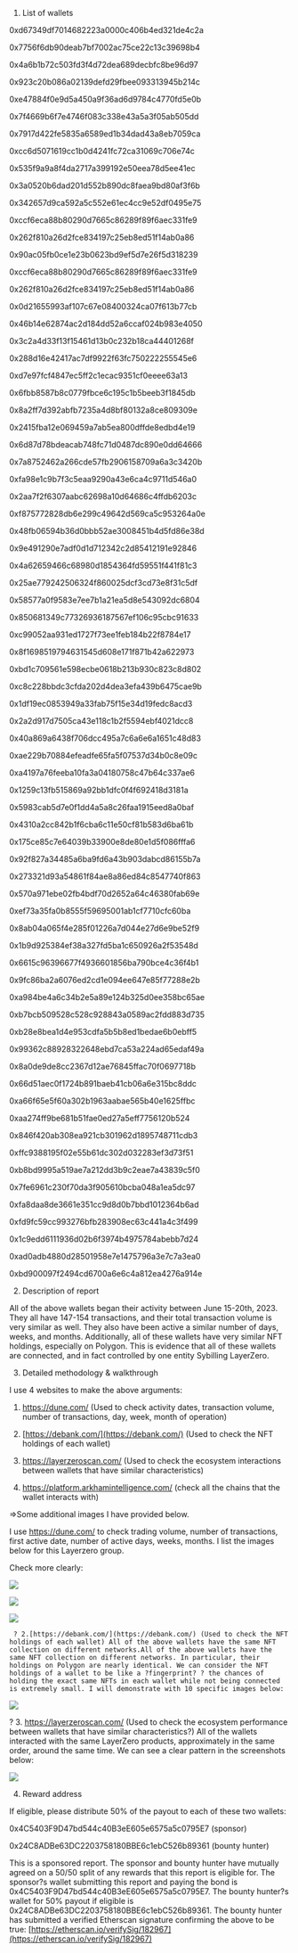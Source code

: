 1. List of wallets

0xd67349df7014682223a0000c406b4ed321de4c2a

0x7756f6db90deab7bf7002ac75ce22c13c39698b4

0x4a6b1b72c503fd3f4d72dea689decbfc8be96d97

0x923c20b086a02139defd29fbee093313945b214c

0xe47884f0e9d5a450a9f36ad6d9784c4770fd5e0b

0x7f4669b6f7e4746f083c338e43a5a3f05ab505dd

0x7917d422fe5835a6589ed1b34dad43a8eb7059ca

0xcc6d5071619cc1b0d4241fc72ca31069c706e74c

0x535f9a9a8f4da2717a399192e50eea78d5ee41ec

0x3a0520b6dad201d552b890dc8faea9bd80af3f6b

0x342657d9ca592a5c552e61ec4cc9e52df0495e75

0xccf6eca88b80290d7665c86289f89f6aec331fe9

0x262f810a26d2fce834197c25eb8ed51f14ab0a86

0x90ac05fb0ce1e23b0623bd9ef5d7e26f5d318239

0xccf6eca88b80290d7665c86289f89f6aec331fe9

0x262f810a26d2fce834197c25eb8ed51f14ab0a86

0x0d21655993af107c67e08400324ca07f613b77cb

0x46b14e62874ac2d184dd52a6ccaf024b983e4050

0x3c2a4d33f13f15461d13b0c232b18ca44401268f

0x288d16e42417ac7df9922f63fc750222255545e6

0xd7e97fcf4847ec5ff2c1ecac9351cf0eeee63a13

0x6fbb8587b8c0779fbce6c195c1b5beeb3f1845db

0x8a2ff7d392abfb7235a4d8bf80132a8ce809309e

0x2415fba12e069459a7ab5ea800dffde8edbd4e19

0x6d87d78bdeacab748fc71d0487dc890e0dd64666

0x7a8752462a266cde57fb2906158709a6a3c3420b

0xfa98e1c9b7f3c5eaa9290a43e6ca4c9711d546a0

0x2aa7f2f6307aabc62698a10d64686c4ffdb6203c

0xf875772828db6e299c49642d569ca5c953264a0e

0x48fb06594b36d0bbb52ae3008451b4d5fd86e38d

0x9e491290e7adf0d1d712342c2d85412191e92846

0x4a62659466c68980d1854364fd59551f441f81c3

0x25ae779242506324f860025dcf3cd73e8f31c5df

0x58577a0f9583e7ee7b1a21ea5d8e543092dc6804

0x850681349c77326936187567ef106c95cbc91633

0xc99052aa931ed1727f73ee1feb184b22f8784e17

0x8f1698519794631545d608e171f871b42a622973

0xbd1c709561e598ecbe0618b213b930c823c8d802

0xc8c228bbdc3cfda202d4dea3efa439b6475cae9b

0x1df19ec0853949a33fab75f15e34d19fedc8acd3

0x2a2d917d7505ca43e118c1b2f5594ebf4021dcc8

0x40a869a6438f706dcc495a7c6a6e6a1651c48d83

0xae229b70884efeadfe65fa5f07537d34b0c8e09c

0xa4197a76feeba10fa3a04180758c47b64c337ae6

0x1259c13fb515869a92bb1dfc0f4f692418d3181a

0x5983cab5d7e0f1dd4a5a8c26faa1915eed8a0baf

0x4310a2cc842b1f6cba6c11e50cf81b583d6ba61b

0x175ce85c7e64039b33900e8de80e1d5f086fffa6

0x92f827a34485a6ba9fd6a43b903dabcd86155b7a

0x273321d93a54861f84ae8a86ed84c8547740f863

0x570a971ebe02fb4bdf70d2652a64c46380fab69e

0xef73a35fa0b8555f59695001ab1cf7710cfc60ba

0x8ab04a065f4e285f01226a7d044e27d6e9be52f9

0x1b9d925384ef38a327fd5ba1c650926a2f53548d

0x6615c96396677f4936601856ba790bce4c36f4b1

0x9fc86ba2a6076ed2cd1e094ee647e85f77288e2b

0xa984be4a6c34b2e5a89e124b325d0ee358bc65ae

0xb7bcb509528c528c928843a0589ac2fdd883d735

0xb28e8bea1d4e953cdfa5b5b8ed1bedae6b0ebff5

0x99362c88928322648ebd7ca53a224ad65edaf49a

0x8a0de9de8cc2367d12ae76845ffac70f0697718b

0x66d51aec0f1724b891baeb41cb06a6e315bc8ddc

0xa66f65e5f60a302b1963aabae565b40e1625ffbc

0xaa274ff9be681b51fae0ed27a5eff7756120b524

0x846f420ab308ea921cb301962d1895748711cdb3

0xffc9388195f02e55b61dc302d032283ef3d73f51

0xb8bd9995a519ae7a212dd3b9c2eae7a43839c5f0

0x7fe6961c230f70da3f905610bcba048a1ea5dc97

0xfa8daa8de3661e351cc9d8d0b7bbd1012364b6ad

0xfd9fc59cc993276bfb283908ec63c441a4c3f499

0x1c9edd6111936d02b6f3974b4975784abebb7d24

0xad0adb4880d28501958e7e1475796a3e7c7a3ea0

0xbd900097f2494cd6700a6e6c4a812ea4276a914e

2. Description of report



All of the above wallets began their activity between June 15-20th, 2023. They all have 147-154 transactions, and their total transaction volume is very similar as well. They also have been active a similar number of days, weeks, and months.  Additionally, all of these wallets have very similar NFT holdings, especially on Polygon. This is evidence that all of these wallets are connected, and in fact controlled by one entity Sybilling LayerZero.

3. Detailed methodology & walkthrough

I use 4 websites to make the above arguments:

1. https://dune.com/ (Used to check activity dates, transaction volume, number of transactions, day, week, month of operation)

2. [https://debank.com/](https://debank.com/) (Used to check the NFT holdings of each wallet)

3. https://layerzeroscan.com/ (Used to check the ecosystem interactions between wallets that have similar characteristics)

4. https://platform.arkhamintelligence.com/ (check all the chains that the wallet interacts with)

=>Some additional images I have provided below.

I use https://dune.com/ to check trading volume, number of transactions, first active date, number of active days, weeks, months. I list the images below for this Layerzero group.

Check more clearly:

![](/images/VoT_Image_1.png)

![](/images/fNo_Image_2.png)

![](/images/zUu_Image_70.png)

     ? 2.[https://debank.com/](https://debank.com/) (Used to check the NFT holdings of each wallet) All of the above wallets have the same NFT collection on different networks.All of the above wallets have the same NFT collection on different networks. In particular, their holdings on Polygon are nearly identical. We can consider the NFT holdings of a wallet to be like a ?fingerprint? ? the chances of holding the exact same NFTs in each wallet while not being connected is extremely small. I will demonstrate with 10 specific images below:

![](/images/Hpv_Image_80.png)



? 3. https://layerzeroscan.com/ (Used to check the ecosystem performance between wallets that have similar characteristics?) All of the wallets interacted with the same LayerZero products, approximately in the same order, around the same time. We can see a clear pattern in the screenshots below:

![](/images/U8e_Image_86.png)

4. Reward address

If eligible, please distribute 50% of the payout to each of these two wallets:

0x4C5403F9D47bd544c40B3eE605e6575a5c0795E7 (sponsor)

0x24C8ADBe63DC2203758180BBE6c1ebC526b89361 (bounty hunter)

This is a sponsored report. The sponsor and bounty hunter have mutually agreed on a 50/50 split of any rewards that this report is eligible for. The sponsor?s wallet submitting this report and paying the bond is 0x4C5403F9D47bd544c40B3eE605e6575a5c0795E7. The bounty hunter?s wallet for 50% payout if eligible is 0x24C8ADBe63DC2203758180BBE6c1ebC526b89361. The bounty hunter has submitted a verified Etherscan signature confirming the above to be true: [https://etherscan.io/verifySig/182967](https://etherscan.io/verifySig/182967)
